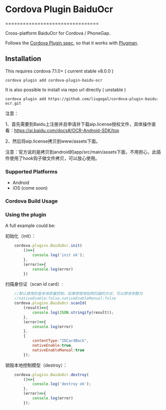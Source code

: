 # Cordova Plugin BaiduOcr
================================

Cross-platform BaiduOcr for Cordova / PhoneGap.

Follows the [Cordova Plugin spec](https://cordova.apache.org/docs/en/latest/plugin_ref/spec.html), so that it works with [Plugman](https://github.com/apache/cordova-plugman).

## Installation


This requires cordova 7.1.0+ ( current stable v8.0.0 )

    cordova plugin add cordova-plugin-baidu-ocr

It is also possible to install via repo url directly ( unstable )

    cordova plugin add https://github.com/liugogal/cordova-plugin-baidu-ocr.git

注意：

1、首先需要到Baidu上注册并且申请并下载aip.license授权文件，具体操作查看：https://ai.baidu.com/docs#/OCR-Android-SDK/top

2、然后将aip.license拷贝到www/assets下面。

注意：官方说的是拷贝到android的app/src/main/assets下面，不用担心，此插件使用了hook钩子做文件拷贝，可以放心使用。


### Supported Platforms

- Android
- iOS (come soon)


### Cordova Build Usage


### Using the plugin ###

A full example could be:

初始化（init）：
```js
    cordova.plugins.BaiduOcr.init(
        ()=>{
            console.log('init ok');
        },
        (error)=>{
            console.log(error)
        })
```
扫描身份证（scan id card）:
```js
    //默认使用的是本地质量控制，如果想使用拍照扫描的方式，可以修改参数为
    //nativeEnable:false,nativeEnableManual:false
    cordova.plugins.BaiduOcr.scanId(
        (result)=>{
            console.log(JSON.stringify(result));
        },
        (error)=>{
            console.log(error)
        },
        {
            contentType:"IDCardBack",
            nativeEnable:true,
            nativeEnableManual:true
        });
```
销毁本地控制模型（destroy）：
```js
    cordova.plugins.BaiduOcr.destroy(
        ()=>{
            console.log('destroy ok');
        },
        (error)=>{
            console.log(error)
        });
```
